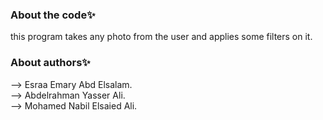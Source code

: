 ### About the code✨
this program takes any photo from the user and applies some filters on it.


### About authors✨
--> Esraa Emary Abd Elsalam.<br>
--> Abdelrahman Yasser Ali.<br>
--> Mohamed Nabil Elsaied Ali.

